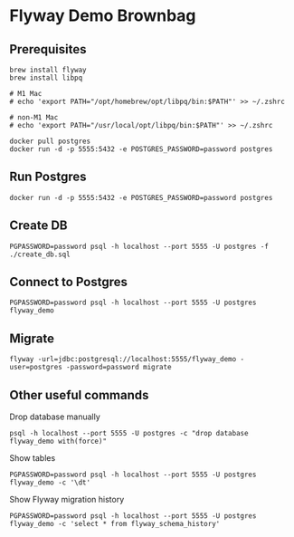 # Flyway Demo Brownbag

## Prerequisites

```shell
brew install flyway
brew install libpq

# M1 Mac
# echo 'export PATH="/opt/homebrew/opt/libpq/bin:$PATH"' >> ~/.zshrc

# non-M1 Mac
# echo 'export PATH="/usr/local/opt/libpq/bin:$PATH"' >> ~/.zshrc

docker pull postgres
docker run -d -p 5555:5432 -e POSTGRES_PASSWORD=password postgres
```

## Run Postgres
```shell
docker run -d -p 5555:5432 -e POSTGRES_PASSWORD=password postgres
```

## Create DB
```shell
PGPASSWORD=password psql -h localhost --port 5555 -U postgres -f ./create_db.sql
```

## Connect to Postgres
```shell
PGPASSWORD=password psql -h localhost --port 5555 -U postgres flyway_demo
```
## Migrate
```shell
flyway -url=jdbc:postgresql://localhost:5555/flyway_demo -user=postgres -password=password migrate
```
## Other useful commands

Drop database manually
```shell
psql -h localhost --port 5555 -U postgres -c "drop database flyway_demo with(force)"
```

Show tables
```shell
PGPASSWORD=password psql -h localhost --port 5555 -U postgres flyway_demo -c '\dt'
```

Show Flyway migration history
```shell
PGPASSWORD=password psql -h localhost --port 5555 -U postgres flyway_demo -c 'select * from flyway_schema_history'
```
